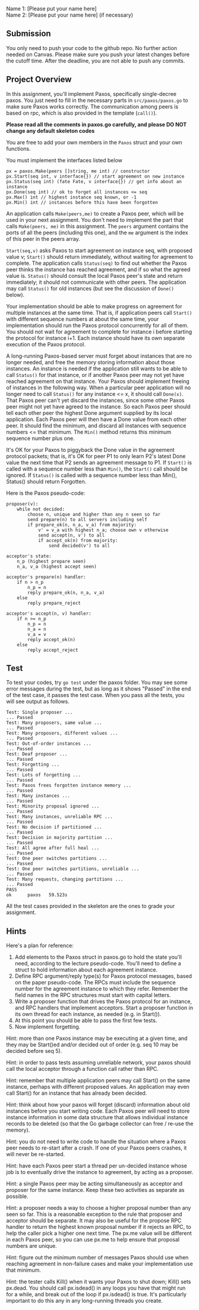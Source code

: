 Name 1: [Please put your name here] \
Name 2: [Please put your name here] (if necessary)

## Submission
You only need to push your code to the github repo. No further action 
needed on Canvas. Please make sure you push your latest changes before the 
cutoff time. After the deadline, you are not able to push any commits.

## Project Overview
In this assignment, you'll implement Paxos, specifically single-decree paxos.
You just need to fill in the necessary parts in `src/paxos/paxos.go` to make 
sure Paxos works correctly. The communication among peers is based on rpc, 
which is also provided in the template (`call()`).

**Please read all the comments in paxos.go carefully, and please DO NOT change
any default skeleton codes**

You are free to add your own members in the `Paxos` struct and your own
functions.

You must implement the interfaces listed below
```
px = paxos.Make(peers []string, me int) // constructor
px.Start(seq int, v interface{}) // start agreement on new instance
px.Status(seq int) (fate Fate, v interface{}) // get info about an instance
px.Done(seq int) // ok to forget all instances <= seq
px.Max() int // highest instance seq known, or -1
px.Min() int // instances before this have been forgotten
```

An application calls `Make(peers,me)` to create a Paxos peer, which will be 
used in your next assignment. You don't need to implement the part that 
calls `Make(peers, me)` in this assignment. The `peers` argument contains the 
ports of all the peers (including this one), and the `me` argument is the 
index of this peer in the peers array. 

`Start(seq,v)` asks Paxos to start agreement on instance seq, with proposed
value v; `Start()` should return immediately, without waiting for agreement 
to complete. The application calls `Status(seq)` to find out whether the 
Paxos peer thinks the instance has reached agreement, and if so what the agreed 
value is. `Status()` should consult the local Paxos peer's state and return 
immediately; it should not communicate with other peers. The application may 
call `Status()` for old instances (but see the discussion of `Done()` below).

Your implementation should be able to make progress on agreement for multiple
instances at the same time. That is, if application peers call `Start()` with
different sequence numbers at about the same time, your implementation should
run the Paxos protocol concurrently for all of them. You should not wait for
agreement to complete for instance i before starting the protocol for instance
i+1. Each instance should have its own separate execution of the Paxos protocol.

A long-running Paxos-based server must forget about instances that are no longer
needed, and free the memory storing information about those instances. An
instance is needed if the application still wants to be able to call `Status()`
for that instance, or if another Paxos peer may not yet have reached agreement
on that instance. Your Paxos should implement freeing of instances in the
following way. When a particular peer application will no longer need to call
`Status()` for any instance <= x, it should call `Done(x)`. That Paxos peer can't
yet discard the instances, since some other Paxos peer might not yet have agreed
to the instance. So each Paxos peer should tell each other peer the highest Done
argument supplied by its local application. Each Paxos peer will then have a
Done value from each other peer. It should find the minimum, and discard all
instances with sequence numbers <= that minimum. The `Min()` method returns this
minimum sequence number plus one.

It's OK for your Paxos to piggyback the Done value in the agreement protocol
packets; that is, it's OK for peer P1 to only learn P2's latest Done value the
next time that P2 sends an agreement message to P1. If `Start()` is called with a
sequence number less than `Min()`, the `Start()` call should be ignored. If 
`Status()` is called with a sequence number less than Min(), Status() should 
return Forgotten.

Here is the Paxos pseudo-code:
```
proposer(v):
    while not decided:
        choose n, unique and higher than any n seen so far
        send prepare(n) to all servers including self
        if prepare_ok(n, n_a, v_a) from majority:
            v' = v_a with highest n_a; choose own v otherwise
            send accept(n, v') to all
            if accept_ok(n) from majority:
                send decided(v') to all

acceptor's state:
    n_p (highest prepare seen)
    n_a, v_a (highest accept seen)

acceptor's prepare(n) handler:
    if n > n_p
        n_p = n
        reply prepare_ok(n, n_a, v_a)
    else
        reply prepare_reject

acceptor's accept(n, v) handler:
    if n >= n_p
        n_p = n
        n_a = n
        v_a = v
        reply accept_ok(n)
    else
        reply accept_reject
```

## Test
To test your codes, try `go test` under the paxos folder. You may see some 
error messages during the test, but as long as it shows "Passed" in the end 
of the test case, it passes the test case. When you pass all the tests, you 
will see output as follows.
```
Test: Single proposer ...    
... Passed
Test: Many proposers, same value ...
... Passed
Test: Many proposers, different values ...
... Passed
Test: Out-of-order instances ...
... Passed
Test: Deaf proposer ...
... Passed
Test: Forgetting ...
... Passed
Test: Lots of forgetting ...
... Passed
Test: Paxos frees forgotten instance memory ...
... Passed
Test: Many instances ...
... Passed
Test: Minority proposal ignored ...
... Passed
Test: Many instances, unreliable RPC ...
... Passed
Test: No decision if partitioned ...
... Passed
Test: Decision in majority partition ...
... Passed
Test: All agree after full heal ...
... Passed
Test: One peer switches partitions ...
... Passed
Test: One peer switches partitions, unreliable ...
... Passed
Test: Many requests, changing partitions ...
... Passed
PASS
ok      paxos   59.523s
```
All the test cases provided in the skeleton are the ones to grade your 
assignment.

## Hints
Here's a plan for reference:

1. Add elements to the Paxos struct in paxos.go to hold the state you'll need,
   according to the lecture pseudo-code. You'll need to define a struct to hold
   information about each agreement instance.
2. Define RPC argument/reply type(s) for Paxos protocol messages, based on the
   paper pseudo-code. The RPCs must include the sequence number for the
   agreement instance to which they refer. Remember the field names in the RPC
   structures must start with capital letters.
3. Write a proposer function that drives the Paxos protocol for an instance,
   and RPC handlers that implement acceptors. Start a proposer function in its
   own thread for each instance, as needed (e.g. in Start()).
4. At this point you should be able to pass the first few tests.
5. Now implement forgetting.

Hint: more than one Paxos instance may be executing at a given time, and they
may be Start()ed and/or decided out of order (e.g. seq 10 may be decided before
seq 5).

Hint: in order to pass tests assuming unreliable network, your paxos should call
the local acceptor through a function call rather than RPC.

Hint: remember that multiple application peers may call Start() on the same
instance, perhaps with different proposed values. An application may even call
Start() for an instance that has already been decided.

Hint: think about how your paxos will forget (discard) information about old
instances before you start writing code. Each Paxos peer will need to store
instance information in some data structure that allows individual instance
records to be deleted (so that the Go garbage collector can free / re-use the
memory).

Hint: you do not need to write code to handle the situation where a Paxos peer
needs to re-start after a crash. If one of your Paxos peers crashes, it will
never be re-started.

Hint: have each Paxos peer start a thread per un-decided instance whose job is
to eventually drive the instance to agreement, by acting as a proposer.

Hint: a single Paxos peer may be acting simultaneously as acceptor and proposer
for the same instance. Keep these two activities as separate as possible.

Hint: a proposer needs a way to choose a higher proposal number than any seen so
far. This is a reasonable exception to the rule that proposer and acceptor
should be separate. It may also be useful for the propose RPC handler to return
the highest known proposal number if it rejects an RPC, to help the caller pick
a higher one next time. The px.me value will be different in each Paxos peer, so
you can use px.me to help ensure that proposal numbers are unique.

Hint: figure out the minimum number of messages Paxos should use when reaching
agreement in non-failure cases and make your implementation use that minimum.

Hint: the tester calls Kill() when it wants your Paxos to shut down; Kill() sets
px.dead. You should call px.isdead() in any loops you have that might run for a
while, and break out of the loop if px.isdead() is true. It's particularly
important to do this any in any long-running threads you create.

